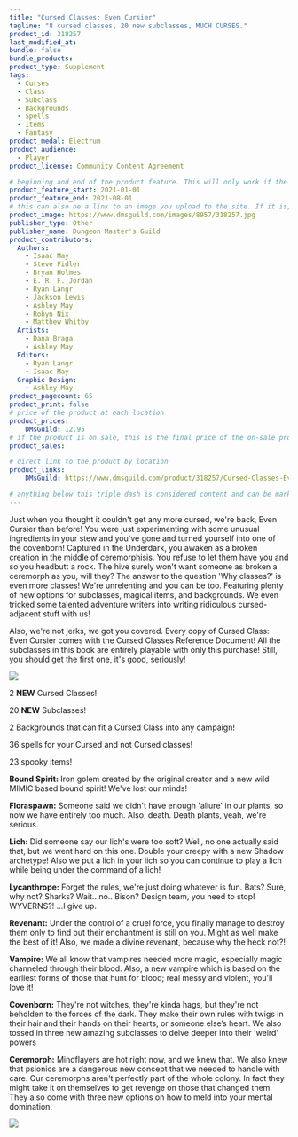 ```yaml
---
title: "Cursed Classes: Even Cursier"
tagline: "8 cursed classes, 20 new subclasses, MUCH CURSES."
product_id: 318257
last_modified_at:
bundle: false
bundle_products:
product_type: Supplement
tags:
  - Curses
  - Class
  - Subclass
  - Backgrounds
  - Spells
  - Items
  - Fantasy
product_medal: Electrum
product_audience:
  - Player
product_license: Community Content Agreement

# beginning and end of the product feature. This will only work if the site is updated within several weeks of when the feature is supposed to happen. Making a new post counts as updating.
product_feature_start: 2021-01-01
product_feature_end: 2021-08-01
# this can also be a link to an image you upload to the site. If it is, it must start with a "/" or be a full link
product_image: https://www.dmsguild.com/images/8957/318257.jpg
publisher_type: Other
publisher_name: Dungeon Master's Guild
product_contributors:
  Authors:
    - Isaac May
    - Steve Fidler
    - Bryan Holmes
    - E. R. F. Jordan
    - Ryan Langr
    - Jackson Lewis
    - Ashley May
    - Robyn Nix
    - Matthew Whitby
  Artists:
    - Dana Braga
    - Ashley May
  Editors:
    - Ryan Langr
    - Isaac May
  Graphic Design:
    - Ashley May
product_pagecount: 65
product_print: false
# price of the product at each location
product_prices:
    DMsGuild: 12.95
# if the product is on sale, this is the final price of the on-sale product for each location that it is on sale. The sales % will be calculated and displayed based on the difference between product_prices and product_sales
product_sales:

# direct link to the product by location
product_links:
    DMsGuild: https://www.dmsguild.com/product/318257/Cursed-Classes-Even-Cursier?affiliate_id=1713687&src=VDPWebsite

# anything below this triple dash is considered content and can be markup or html. It should be fully HTML compatible as long as your tags are formatted correctly.
---
```

Just when you thought it couldn't get any more cursed, we're back, Even Cursier than before! You were just experimenting with some unusual ingredients in your stew and you've gone and turned yourself into one of the covenborn! Captured in the Underdark, you awaken as a broken creation in the middle of ceremorphisis. You refuse to let them have you and so you headbutt a rock. The hive surely won't want someone as broken a ceremorph as you, will they? The answer to the question 'Why classes?' is even more classes! We're unrelenting and you can be too. Featuring plenty of new options for subclasses, magical items, and backgrounds. We even tricked some talented adventure writers into writing ridiculous cursed-adjacent stuff with us!

Also, we're not jerks, we got you covered. Every copy of Cursed Class: Even Cursier comes with the Cursed Classes Reference Document! All the subclasses in this book are entirely playable with only this purchase! Still, you should get the first one, it's good, seriously!

<img src="https://i.imgur.com/h8SlTYV.png" />

2 **NEW** Cursed Classes!

20 **NEW** Subclasses!

2 Backgrounds that can fit a Cursed Class into any campaign!

36 spells for your Cursed and not Cursed classes!

23 spooky items!

**Bound Spirit:** Iron golem created by the original creator and a new wild MIMIC based bound spirit! We've lost our minds!

**Floraspawn:** Someone said we didn't have enough 'allure' in our plants, so now we have entirely too much. Also, death. Death plants, yeah, we're serious.

**Lich:** Did someone say our lich's were too soft? Well, no one actually said that, but we went hard on this one. Double your creepy with a new Shadow archetype! Also we put a lich in your lich so you can continue to play a lich while being under the command of a lich!

**Lycanthrope:** Forget the rules, we're just doing whatever is fun. Bats? Sure, why not? Sharks? Wait.. no.. Bison? Design team, you need to stop! WYVERNS?! ...I give up.

**Revenant:** Under the control of a cruel force, you finally manage to destroy them only to find out their enchantment is still on you. Might as well make the best of it! Also, we made a divine revenant, because why the heck not?!

**Vampire:** We all know that vampires needed more magic, especially magic channeled through their blood. Also, a new vampire which is based on the earliest forms of those that hunt for blood; real messy and violent, you'll love it!

**Covenborn:** They're not witches, they're kinda hags, but they're not beholden to the forces of the dark. They make their own rules with twigs in their hair and their hands on their hearts, or someone else’s heart. We also tossed in three new amazing subclasses to delve deeper into their 'weird' powers

**Ceremorph:** Mindflayers are hot right now, and we knew that. We also knew that psionics are a dangerous new concept that we needed to handle with care. Our ceremorphs aren't perfectly part of the whole colony. In fact they might take it on themselves to get revenge on those that changed them. They also come with three new options on how to meld into your mental domination.

<img src="https://i.imgur.com/VO8Yi1Z.png" />
